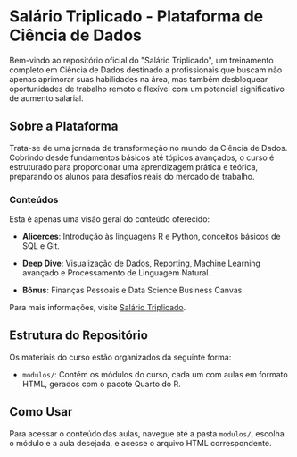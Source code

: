 # Salário Triplicado - Plataforma de Ciência de Dados

Bem-vindo ao repositório oficial do "Salário Triplicado", um treinamento completo em Ciência de Dados destinado a profissionais que buscam não apenas aprimorar suas habilidades na área, mas também desbloquear oportunidades de trabalho remoto e flexível com um potencial significativo de aumento salarial.

## Sobre a Plataforma

Trata-se de uma jornada de transformação no mundo da Ciência de Dados. Cobrindo desde fundamentos básicos até tópicos avançados, o curso é estruturado para proporcionar uma aprendizagem prática e teórica, preparando os alunos para desafios reais do mercado de trabalho.

### Conteúdos

Esta é apenas uma visão geral do conteúdo oferecido:
  
- **Alicerces**: Introdução às linguagens R e Python, conceitos básicos de SQL e Git.

- **Deep Dive**: Visualização de Dados, Reporting, Machine Learning avançado e Processamento de Linguagem Natural.

- **Bônus**: Finanças Pessoais e Data Science Business Canvas.

Para mais informações, visite [Salário Triplicado](https://salariotriplicado.com.br/).

## Estrutura do Repositório

Os materiais do curso estão organizados da seguinte forma:
  
  - `modulos/`: Contém os módulos do curso, cada um com aulas em formato HTML, gerados com o pacote Quarto do R.

## Como Usar

Para acessar o conteúdo das aulas, navegue até a pasta `modulos/`, escolha o módulo e a aula desejada, e acesse o arquivo HTML correspondente.
